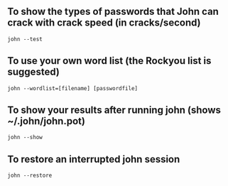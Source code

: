 ## To show the types of passwords that John can crack with crack speed (in cracks/second)

```
john --test
```

## To use your own word list (the Rockyou list is suggested)

```
john --wordlist=[filename] [passwordfile]
```

## To show your results after running john (shows ~/.john/john.pot)

```
john --show
```

## To restore an interrupted john session

```
john --restore
```